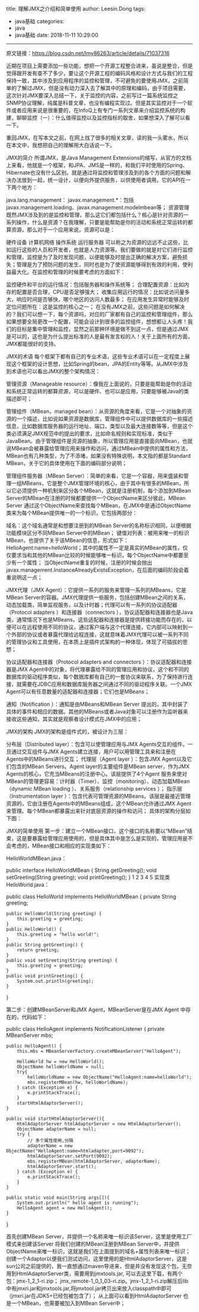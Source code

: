 title: 理解JMX之介绍和简单使用
author: Leesin.Dong
tags:
  - java基础
categories:
  - java
  - java基础
date: 2018-11-11 10:29:00
---
原文链接：https://blog.csdn.net/lmy86263/article/details/71037316 

近期在项目上需要添加一些功能，想把一个开源工程整合进来，虽说是整合，但是觉得跟开发有查不了多少，要让这个开源工程的编码风格和设计方式与我们的工程保持一致，其中涉及到应用程序的监控和管理，不可避免的要使用JMX，之前简单的了解过JMX，但是没有动力深入去了解其中的原理和编码，由于项目需要，这次针对JMX要深入总结一下，关于监控的内容，之前写过一篇系统监控之SNMP协议理解，纯属是科普文章，也没有编程实现过。但是其实监控对于一个软件或者应用来说是很重要的，在InfoQ上有专门一系列文章来介绍监控系统的构建，聊聊监控（一）：什么值得监控以及监控指标的取舍，如果想深入了解可以看一下。

重回JMX，在写本文之前，在网上找了很多的相关文章，读的我一头雾水，所以在本文中，我想把自己的理解用大白话说一下。

JMX的简介
所谓JMX，是Java Management Extensions的缩写，从官方的文档上来看，他就是一个框架，和JPA、JMS是一样的，和我们平时使用的Spring、Hibernate也没有什么区别。就是通过将监控和管理涉及到的各个方面的问题和解决办法放到一起，统一设计，以便向外提供服务，以供使用者调用，它的API在一下两个地方：

java.lang.management：
javax.management.*：包括javax.management.loading、javax.management.modelmbean等；
资源管理
既然JMX涉及到的是监控和管理，那么这它们都包括什么？核心是针对资源的一系列操作，什么是资源？在我理解，只要是能帮助是你的活动和系统正常运转的都算资源，那么对于一个应用来说，资源可以是：

硬件设备
计算机网络
操作系统
运行服务器
可以称之为资源的远远不止这些，比如运行这些的人员和开发者，也就是人力资源等。我们要做的就是对它们进行监控和管理，监控是为了及时发现问题，以便能够及时提出正确的解决方案，避免损失；管理是为了预防问题的发生，同时也是为了使资源能够得到有效的利用，使利益最大化。在监控和管理的时候要考虑的方面如下：

监控硬件和平台的运行情况：包括服务器和操作系统等；
合理配置资源：比如内存的配置是否合理，CPU是否足够强大；
收集应用运行的情况：比如说访问量多大，响应时间是否够快，哪个地区的访问人数最多；
在应用发生异常时能够及时定位问题所在：这是监控的核心之一；
在没有JMX之前，这些问题是如何解决的？我们可以想一下，每个资源吗，对应的厂家都有自己的监控和管理组件，那么如果想要全局更改一个配置，可能会设计到很多的监控组件，想想都让人头疼！我们的目标是集中管理和监控，显然之前那种环境是做不到这一点，但是通过JMX是可以的，这也是为什么提出标准的人是最有发言权的人！关于上面所有的方面，JMX都能很好的支持。

JMX的术语
每个框架下都有自己的专业术语，这些专业术语可以在一定程度上展现这个框架的设计思想，比如Spring的bean，JPA的Entity等等。从JMX中涉及到术语也可以看出JMX的整个架构情况：

管理资源（Manageable resource）：像我在上面说的，只要是能帮助是你的活动和系统正常运转的都算资源，可以是硬件、也可以是应用，只要能够被Java的类描述即可；

管理组件（MBean，managed bean）：从资源的角度来看，它是一个对抽象的资源的一个描述，比如说如果资源是数据库，管理组件中可以提供数据库的一些描述信息，比如数据库服务器的运行地址、端口，类型以及最大连接数等等，但是这个类必须满足JMX规范中的提出的要求，比如命名规则和实现标准，类似于JavaBean。由于管理组件是资源的抽象，所以管理应用是直接面向MBean，也就说MBean会被暴露给管理应用来操作和访问，通过MBean中提供的属性和方法，MBean也有几种类型，为了不添堵，如果没有特殊说明，本文指的都是Standard MBean，关于它的具体使用在下面的编码部分说明；

管理组件服务器（MBean Server）：简单的来看，它是一个容器，用来盛装和管理一组MBeans，它是整个JMX管理环境的核心，由于其中有很多的MBean，所以它必须提供一种机制来区分各个MBean，这就是注册机制，每个添加到MBean Server的MBean在注册的时候都要提供一个ObjectName来区分彼此，MBean Server 通过这个ObjectName来查找每个MBean，在JMX中是通过ObjectName类来为每个MBean提供唯一的一个标识，它包括两部分：

域名：这个域名通常是和想要注册到的MBean Server的名称标识相同，以便根据功能模块区分不同MBean Server中的MBean；
键值对列表：被用来唯一的标识MBean，也提供了关于该MBean的信息，形式如下：HelloAgent:name=helloWorld；其中的属性不一定是真实的MBean的属性，仅仅要求当和其他的MBean比较的时候能够唯一标识，每个ObjectName中都要至少有一个属性；
当ObjectName重复的时候，注册的时候会抛出javax.management.InstanceAlreadyExistsException，在后面的编码阶段会着重说明这一点；

JMX代理（JMX Agent）：它提供一系列的服务来管理一系列的MBeans，它是MBean Server的容器。JMX代理提供一些服务，包括创建MBean之间的关系，动态加载类，简单监视服务，以及计时器；代理可以有一系列的协议适配器（Protocol adapters ）和连接器（connectors ），协议适配器和连接器也是Java类，通常情况下也是MBeans，这些适配器和连接器是提供转接功能而存在的，以便可以在远程使用不同的协议，通过客户端与这个代理连接，它内部可以映射到一个外部的协议或者暴露代理给远程连接，这就意味着JMX代理可以被一系列不同的管理协议和工具使用，在本质上是插件式架构的一种体现，体现了可插拔的思想；

协议适配器和连接器（Protocol adapters and connectors ）：协议适配器和连接器是JMX Agent中的对象，将代理暴露给不同的管理应用和协议，这个和不同的数据库的驱动程序类似，每个数据库都有自己的一套协议来联系，为了保持进行连接，就需要在JDBC应用和数据库服务器之间通过不同的驱动程序关联。一个JMX Agent可以有任意数量的适配器和连接器；它们也是MBeans；

通知（Notification ）：通知是由MBeans和MBean Server 提出的，其中封装了具体的事件和相应的数据。其他的MBeans或者Java对象可以注册作为监听器来接收这些通知，其实就是观察者设计模式在JMX中的应用；

JMX的架构
JMX的架构是组件式的，被设计为三层：

分布层（Distributed layer）：包含可以使管理应用与JMX Agents交互的组件。一旦通过交互组件与JMX Agents建立连接，用户可以用管理工具来和注册在Agents中的MBeans进行交互；
代理层（Agent layer ）：包含JMX Agent以及它们包含的MBean Servers。Agent layer的主要组件是MBean server，作为JMX Agents的核心，它充当MBeans的注册中心。该层提供了4个Agent 服务来使对MBean的管理更容易：计时器（Timer）、监控（monitoring）、动态加载MBean（dynamic MBean loading ）、关系服务（relationship services ）；
指示层（Instrumentation layer ）：包含代表可管理资源的MBeans。该层是最接近管理资源的，它由注册在Agents中的MBeans组成，这个MBean允许通过JMX Agent来管理。每个MBean都暴露出来针对底层资源的操作和访问；
具体的架构分层如下图：

JMX的简单使用
第一步：建立一个MBean接口，这个接口的名称要以“MBean”结束，这是要暴露给管理应用使用的，但是具体其中是怎么是实现的，管理应用是不会考虑的，MBean接口和相应的实现类如下：

HelloWorldMBean.java：

public interface HelloWorldMBean {
    String getGreeting();
    void setGreeting(String greeting);
    void printGreeting();
}
1
2
3
4
5
实现类HelloWorld.java：

public class HelloWorld implements HelloWorldMBean {
    private String greeting;

    public HelloWorld(String greeting) {
        this.greeting = greeting;
    }
    public HelloWorld() {
        this.greeting = "hello world!";
    }
    public String getGreeting() {
        return greeting;
    }
    public void setGreeting(String greeting) {
        this.greeting = greeting;
    }
    public void printGreeting() {
        System.out.println(greeting);
    }
}

第二步：创建MBeanServer和JMX Agent，MBeanServer是在JMX Agent 中存在的，代码如下：

public class HelloAgent implements NotificationListener {
    private MBeanServer mbs;

    public HelloAgent() {
        this.mbs = MBeanServerFactory.createMBeanServer("HelloAgent");

        HelloWorld hw = new HelloWorld();
        ObjectName helloWorldName = null;
        try{
            helloWorldName = new ObjectName("HelloAgent:name=helloWorld");
            mbs.registerMBean(hw, helloWorldName);
        } catch (Exception e) {
            e.printStackTrace();
        }
        startHtmlAdaptorServer();
    }

    public void startHtmlAdaptorServer(){
        HtmlAdaptorServer htmlAdaptorServer = new HtmlAdaptorServer();
        ObjectName adapterName = null;
        try {
            // 多个属性使用,分隔
            adapterName = new ObjectName("HelloAgent:name=htmladapter,port=9092");
            htmlAdaptorServer.setPort(9092);
            mbs.registerMBean(htmlAdaptorServer, adapterName);
            htmlAdaptorServer.start();
        } catch (Exception e) {
            e.printStackTrace();
        }
    }

    public static void main(String args[]){
        System.out.println(" hello agent is running");
        HelloAgent agent = new HelloAgent();
    }
}

首先创建MBean Server，并提供一个名称来唯一标识该Server，这里是使用工厂模式来创建该Server
将我们创建的MBean注册到MBean Server中，并提供ObjectName来唯一标识，这就是我们在上面提到的域名+属性列表来唯一标识；
创建一个Adaptor以便我们测试访问，这里使用的是HtmlAdaptorServer，这是sun公司之前提供的，我一直想通过maven导进来，但是并没有发现这个包，无奈用到HtmlAdaptorServer类，需要用到jmxtools.jar, 可以去这里下载，有两个包：jmx-1_2_1-ri.zip； jmx_remote-1_0_1_03-ri.zip。jmx-1_2_1-ri.zip解压后lib中有jmxri.jar和jmxtools.jar,将jmxtool.jar拷贝出来放入classpath中即可（jmxri.jar在JDK5+已经包被包含了）；
从上面可以看到HtmlAdaptorServer 也是一个MBean，也需要被加入到MBean Server中；